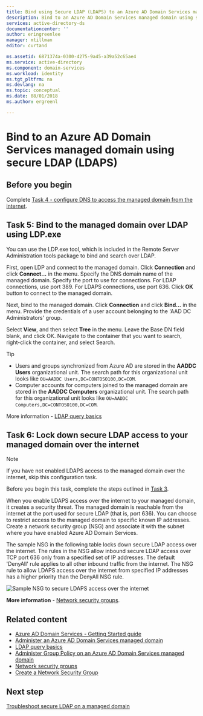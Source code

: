 ```yaml
---
title: Bind using Secure LDAP (LDAPS) to an Azure AD Domain Services managed domain | Microsoft Docs
description: Bind to an Azure AD Domain Services managed domain using secure LDAP (LDAPS)
services: active-directory-ds
documentationcenter: ''
author: eringreenlee
manager: mtillman
editor: curtand

ms.assetid: 6871374a-0300-4275-9a45-a39a52c65ae4
ms.service: active-directory
ms.component: domain-services
ms.workload: identity
ms.tgt_pltfrm: na
ms.devlang: na
ms.topic: conceptual
ms.date: 08/01/2018
ms.author: ergreenl

---
```

# Bind to an Azure AD Domain Services managed domain using secure LDAP (LDAPS)

## Before you begin
Complete [Task 4 - configure DNS to access the managed domain from the internet](active-directory-ds-ldaps-configure-dns.md).


## Task 5: Bind to the managed domain over LDAP using LDP.exe
You can use the LDP.exe tool, which is included in the Remote Server Administration tools package to bind and search over LDAP.

First, open LDP and connect to the managed domain. Click **Connection** and click **Connect...** in the menu. Specify the DNS domain name of the managed domain. Specify the port to use for connections. For LDAP connections, use port 389. For LDAPS connections, use port 636. Click **OK** button to connect to the managed domain.

Next, bind to the managed domain. Click **Connection** and click **Bind...** in the menu. Provide the credentials of a user account belonging to the 'AAD DC Administrators' group.

Select **View**, and then select **Tree** in the menu. Leave the Base DN field blank, and click OK. Navigate to the container that you want to search, right-click the container, and select Search.

> [!TIP]
> - Users and groups synchronized from Azure AD are stored in the **AADDC Users** organizational unit. The search path for this organizational unit looks like ```OU=AADDC Users,DC=CONTOSO100,DC=COM```.
> - Computer accounts for computers joined to the managed domain are stored in the **AADDC Computers** organizational unit. The search path for this organizational unit looks like ```OU=AADDC Computers,DC=CONTOSO100,DC=COM```.
>
>

More information - [LDAP query basics](https://technet.microsoft.com/library/aa996205.aspx)


## Task 6: Lock down secure LDAP access to your managed domain over the internet
> [!NOTE]
> If you have not enabled LDAPS access to the managed domain over the internet, skip this configuration task.
>
>

Before you begin this task, complete the steps outlined in [Task 3](active-directory-ds-admin-guide-configure-secure-ldap-enable-ldaps.md).

When you enable LDAPS access over the internet to your managed domain, it creates a security threat. The managed domain is reachable from the internet at the port used for secure LDAP (that is, port 636). You can choose to restrict access to the managed domain to specific known IP addresses. Create a network security group (NSG) and associate it with the subnet where you have enabled Azure AD Domain Services.

The sample NSG in the following table locks down secure LDAP access over the internet. The rules in the NSG allow inbound secure LDAP access over TCP port 636 only from a specified set of IP addresses. The default 'DenyAll' rule applies to all other inbound traffic from the internet. The NSG rule to allow LDAPS access over the internet from specified IP addresses has a higher priority than the DenyAll NSG rule.

![Sample NSG to secure LDAPS access over the internet](./media/active-directory-domain-services-admin-guide/secure-ldap-sample-nsg.png)

**More information** - [Network security groups](../virtual-network/security-overview.md).


## Related content
* [Azure AD Domain Services - Getting Started guide](active-directory-ds-getting-started.md)
* [Administer an Azure AD Domain Services managed domain](active-directory-ds-admin-guide-administer-domain.md)
* [LDAP query basics](https://technet.microsoft.com/library/aa996205.aspx)
* [Administer Group Policy on an Azure AD Domain Services managed domain](active-directory-ds-admin-guide-administer-group-policy.md)
* [Network security groups](../virtual-network/security-overview.md)
* [Create a Network Security Group](../virtual-network/tutorial-filter-network-traffic.md)


## Next step
[Troubleshoot secure LDAP on a managed domain](active-directory-ds-ldaps-troubleshoot.md)

